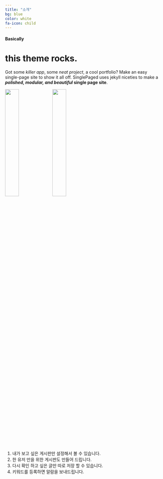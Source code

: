 ```yaml
---
title: "소개"
bg: blue
color: white
fa-icon: child
---
```


#### Basically

# this theme rocks.

Got some *killer app*, some *neat project*, a cool portfolio? Make an easy single-page site to show it all off. SinglePaged uses jekyll niceties to make a ***polished, modular, and beautiful* single page site**.

<span class="threeStep"><img src="https://user-images.githubusercontent.com/11792345/29740102-da7eecbc-8a89-11e7-9193-5d82291de56d.png
" width="30%" heigth="30%"></span> 
<span class ="threeStep"><img src="https://user-images.githubusercontent.com/11792345/29740102-da7eecbc-8a89-11e7-9193-5d82291de56d.png
" width="30%" heigth="30%"></span>
1. 내가 보고 싶은 게시판만 설정해서 볼 수 있습니다.
2. 한 유저 만을 위한 게시판도 만들어 드립니다.
3. 다시 확인 하고 싶은 글만 따로 저장 할 수 있습니다.
4. 키워드를 등록하면 알람을 보내드립니다.
